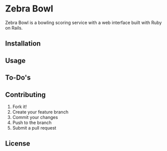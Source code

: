# Zebra Bowl

Zebra Bowl is a bowling scoring service with a web interface built with Ruby on Rails.

## Installation

## Usage

## To-Do's

## Contributing

1. Fork it!
2. Create your feature branch
3. Commit your changes
4. Push to the branch
5. Submit a pull request

## License
